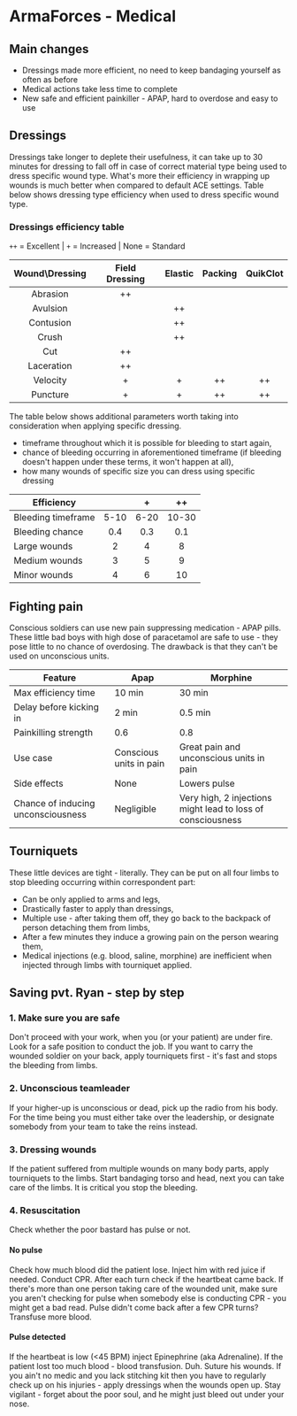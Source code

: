 # ArmaForces - Medical

## Main changes

- Dressings made more efficient, no need to keep bandaging yourself as often as before
- Medical actions take less time to complete
- New safe and efficient painkiller - APAP, hard to overdose and easy to use

## Dressings

Dressings take longer to deplete their usefulness, it can take up to 30 minutes for dressing to fall off in case of correct material type being used to dress specific wound type. What's more their efficiency in wrapping up wounds is much better when compared to default ACE settings. Table below shows dressing type efficiency when used to dress specific wound type.

### Dressings efficiency table

`++` = Excellent | `+` = Increased | None = Standard

| Wound\Dressing | Field Dressing | Elastic | Packing | QuikClot |
| :------------: | :------------: | :-----: | :-----: | :------: |
|    Abrasion    |       ++       |         |         |          |
|    Avulsion    |                |   ++    |         |          |
|   Contusion    |                |   ++    |         |          |
|     Crush      |                |   ++    |         |          |
|      Cut       |       ++       |         |         |          |
|   Laceration   |       ++       |         |         |          |
|    Velocity    |       +        |    +    |   ++    |    ++    |
|    Puncture    |       +        |    +    |   ++    |    ++    |

The table below shows additional parameters worth taking into consideration when applying specific dressing. 

- timeframe throughout which it is possible for bleeding to start again,
- chance of bleeding occurring in aforementioned timeframe (if bleeding doesn't happen under these terms, it won't happen at all),
- how many wounds of specific size you can dress using specific dressing

| Efficiency         |       |   +   |  ++   |
| ------------------ | :---: | :---: | :---: |
| Bleeding timeframe | 5-10  | 6-20  | 10-30 |
| Bleeding chance    |  0.4  |  0.3  |  0.1  |
| Large wounds       |   2   |   4   |   8   |
| Medium wounds      |   3   |   5   |   9   |
| Minor wounds       |   4   |   6   |  10   |

## Fighting pain

Conscious soldiers can use new pain suppressing medication - APAP pills. These little bad boys with high dose of paracetamol are safe to use - they pose little to no chance of overdosing. The drawback is that they can't be used on unconscious units.

| Feature                            | Apap                    | Morphine                                                    |
| ---------------------------------- | ----------------------- | ----------------------------------------------------------- |
| Max efficiency time                | 10 min                  | 30 min                                                      |
| Delay before kicking in            | 2 min                   | 0.5 min                                                     |
| Painkilling strength               | 0.6                     | 0.8                                                         |
| Use case                           | Conscious units in pain | Great pain and unconscious units in pain                    |
| Side effects                       | None                    | Lowers pulse                                                |
| Chance of inducing unconsciousness | Negligible              | Very high, 2 injections might lead to loss of consciousness |

## Tourniquets 

These little devices are tight - literally. They can be put on all four limbs to stop bleeding occurring within correspondent part:

- Can be only applied to arms and legs,
- Drastically faster to apply than dressings, 
- Multiple use - after taking them off, they go back to the backpack of person detaching them from limbs,
- After a few minutes they induce a growing pain on the person wearing them,
- Medical injections (e.g. blood, saline, morphine) are inefficient when injected through limbs with tourniquet applied.

## Saving pvt. Ryan - step by step

### 1. Make sure you are safe

Don't proceed with your work, when you (or your patient) are under fire. Look for a safe position to conduct the job. If you want to carry the wounded soldier on your back, apply tourniquets first - it's fast and stops the bleeding from limbs.

### 2. Unconscious teamleader

If your higher-up is unconscious or dead, pick up the radio from his body. For the time being you must either take over the leadership, or designate somebody from your team to take the reins instead.

### 3. Dressing wounds

If the patient suffered from multiple wounds on many body parts, apply tourniquets to the limbs. Start bandaging torso and head, next you can take care of the limbs. It is critical you stop the bleeding.

### 4. Resuscitation

Check whether the poor bastard has pulse or not.

#### No pulse

Check how much blood did the patient lose. Inject him with red juice if needed.
Conduct CPR. After each turn check if the heartbeat came back. If there's more than one person taking care of the wounded unit, make sure you aren't checking for pulse when somebody else is conducting CPR - you might get a bad read. Pulse didn't come back after a few CPR turns? Transfuse more blood.

#### Pulse detected

If the heartbeat is low (<45 BPM) inject Epinephrine (aka Adrenaline).
If the patient lost too much blood - blood transfusion. Duh.
Suture his wounds. If you ain't no medic and you lack stitching kit then you have to regularly check up on his injuries - apply dressings when the wounds open up. Stay vigilant - forget about the poor soul, and he might just bleed out under your nose.

